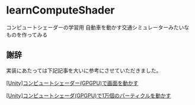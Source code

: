 # learnComputeShader

コンピュートシェーダーの学習用
自動車を動かす交通シミュレーターみたいなものを作ってみる



## 謝辞

実装にあたっては下記記事を大いに参考にさせていただきました。

[[Unity]コンピュートシェーダー(GPGPU)で画面を動かす](http://wordpress.notargs.com/blog/blog/2015/01/26/unity%E3%82%B3%E3%83%B3%E3%83%94%E3%83%A5%E3%83%BC%E3%83%88%E3%82%B7%E3%82%A7%E3%83%BC%E3%83%80%E3%83%BC%E3%81%A7%E7%94%BB%E9%9D%A2%E3%82%92%E3%82%A2%E3%83%8B%E3%83%A1%E3%83%BC%E3%82%B7%E3%83%A7/)

[[Unity]コンピュートシェーダ(GPGPU)で1万個のパーティクルを動かす](http://wordpress.notargs.com/blog/blog/2015/01/27/unity%E3%82%B3%E3%83%B3%E3%83%94%E3%83%A5%E3%83%BC%E3%83%88%E3%82%B7%E3%82%A7%E3%83%BC%E3%83%80%E3%81%A8%E3%82%A4%E3%83%B3%E3%82%B9%E3%82%BF%E3%83%B3%E3%82%B7%E3%83%B3%E3%82%B0%E3%81%A71%E4%B8%87/)
